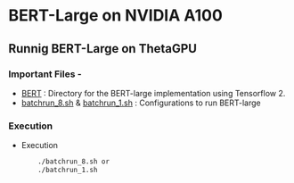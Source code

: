 # BERT-Large on NVIDIA A100


## Runnig BERT-Large on ThetaGPU

### Important Files -

* [BERT](BERT) : Directory for the BERT-large implementation using Tensorflow 2.
* [batchrun_8.sh](batchrun_8.sh) & [batchrun_1.sh](batchrun_1.sh) : Configurations to run BERT-large

### Execution 
+ Execution 
    ```bash
        ./batchrun_8.sh or
        ./batchrun_1.sh
    ```

    

